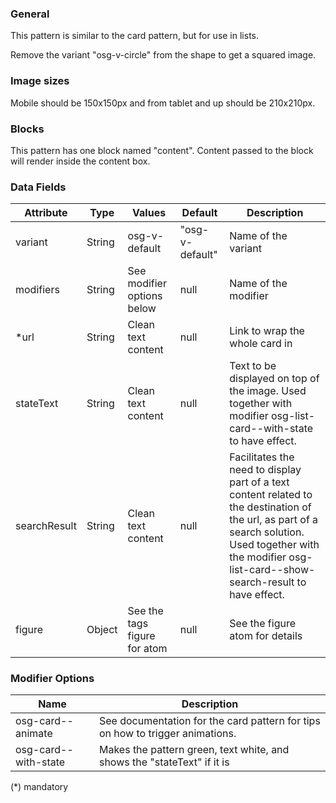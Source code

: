 ### General

This pattern is similar to the card pattern, but for use in lists.

Remove the variant "osg-v-circle" from the shape to get a squared image.

### Image sizes

Mobile should be 150x150px and from tablet and up should be 210x210px.

### Blocks

This pattern has one block named "content". Content passed to the block will render inside the content box.

### Data Fields

| Attribute    | Type   | Values                       | Default         | Description                                                                                                                                                                                                   |
| ------------ | ------ | ---------------------------- | --------------- | ------------------------------------------------------------------------------------------------------------------------------------------------------------------------------------------------------------- |
| variant      | String | osg-v-default                | "osg-v-default" | Name of the variant                                                                                                                                                                                           |
| modifiers    | String | See modifier options below   | null            | Name of the modifier                                                                                                                                                                                          |
| \*url        | String | Clean text content           | null            | Link to wrap the whole card in                                                                                                                                                                                |
| stateText    | String | Clean text content           | null            | Text to be displayed on top of the image. Used together with modifier osg-list-card--with-state to have effect.                                                                                               |
| searchResult | String | Clean text content           | null            | Facilitates the need to display part of a text content related to the destination of the url, as part of a search solution. Used together with the modifier osg-list-card--show-search-result to have effect. |
| figure       | Object | See the tags figure for atom | null            | See the figure atom for details                                                                                                                                                                               |

### Modifier Options

| Name                 | Description                                                                   |
| -------------------- | ----------------------------------------------------------------------------- |
| osg-card--animate    | See documentation for the card pattern for tips on how to trigger animations. |
| osg-card--with-state | Makes the pattern green, text white, and shows the "stateText" if it is       |

(\*) mandatory

